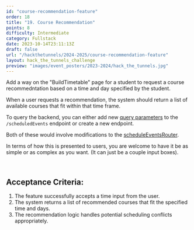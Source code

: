 ```yaml
---
id: "course-recommendation-feature"
order: 18
title: "19. Course Recommendation"
points: 8
difficulty: Intermediate
category: Fullstack
date: 2023-10-14T23:11:13Z
draft: false
url: "/hackthetunnels/2024-2025/course-recommendation-feature"
layout: hack_the_tunnels_challenge
preview: "images/event_posters/2023-2024/hack_the_tunnels.jpg"
---
```


Add a way on the "BuildTimetable" page for a student to request a course recommedntation based on a time and day specified by the student.

When a user requests a recommendation, the system should return a list of available courses that fit within that time frame.

To query the backend, you can either add new [query parameters](https://www.branch.io/glossary/query-parameters/#:~:text=Query%20parameters%20are%20a%20defined,web%20server%20when%20making%20requests.) to the `/scheduledEvents` endpoint or create a new endpoint.

Both of these would involve modifications to the [scheduleEventsRouter](https://github.com/CarletonComputerScienceSociety/hack-the-tunnels-starter-2024/blob/8a57926575f6d4c35565d84971337e505cab96a9/service/src/api/routes/scheduledEvents.ts).

In terms of how this is presented to users, you are welcome to have it be as simple or as complex as you want. (It can just be a couple input boxes).

<br/>

## Acceptance Criteria:

1. The feature successfully accepts a time input from the user.
2. The system returns a list of recommended courses that fit the specified time and days.
3. The recommendation logic handles potential scheduling conflicts appropriately.
